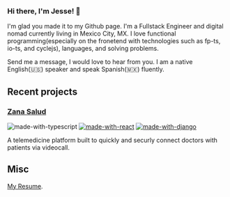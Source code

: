 ### Hi there, I'm Jesse! 👋

I'm glad you made it to my Github page. I'm a Fullstack Engineer and digital nomad currently living in Mexico City, MX. I love functional programming(especially on the fronetend with technologies such as fp-ts, io-ts, and cyclejs), languages, and solving problems. 

Send me a message, I would love to hear from you. I am a native English(🇺🇸) speaker and speak Spanish(🇲🇽) fluently.

## Recent projects

### [Zana Salud](https://zanasalud.com/es/inicio/)

![made-with-typescript](https://img.shields.io/badge/Made%20with-Typescript-ffa500.svg)
[![made-with-react](https://img.shields.io/badge/Made%20with-React-8b0000.svg)](https://reactjs.org) 
[![made-with-django](https://img.shields.io/badge/Made%20with-Django-1f425f.svg)](https://ionicframework.com)

A telemedicine platform built to quickly and securly connect doctors with patients via videocall. 


## Misc
[My Resume](https://github.com/jessekelly881/Resume/blob/master/pdf/resume.pdf).

<!--
**jessekelly881/jessekelly881** is a ✨ _special_ ✨ repository because its `README.md` (this file) appears on your GitHub profile.

Here are some ideas to get you started:

- 🔭 I’m currently working on ...
- 🌱 I’m currently learning ...
- 👯 I’m looking to collaborate on ...
- 🤔 I’m looking for help with ...
- 💬 Ask me about ...
- 📫 How to reach me: ...
- 😄 Pronouns: ...
- ⚡ Fun fact: ...
-->
